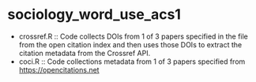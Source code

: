 # sociology_word_use_acs1
  * crossref.R :: Code collects DOIs from 1 of 3 papers specified in the file from the open citation index and then uses those DOIs to extract the citation metadata from the Crossref API.
  * coci.R :: Code collections metadata from 1 of 3 papers specified from https://opencitations.net